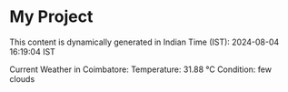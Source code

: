 # My Project

This content is dynamically generated in Indian Time (IST): 2024-08-04 16:19:04 IST


Current Weather in Coimbatore:
Temperature: 31.88 °C
Condition: few clouds
